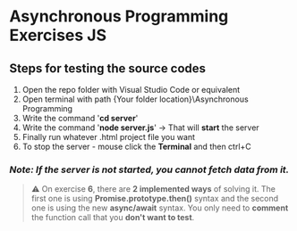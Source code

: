 # **Asynchronous Programming Exercises JS**

## **Steps for testing the source codes**

1. Open the repo folder with Visual Studio Code or equivalent
2. Open terminal with path {Your folder location}\Asynchronous Programming
3. Write the command '**cd server**'
4. Write the command '**node server.js**' -> That will **start** the server
5. Finally run whatever .html project file you want
6. To stop the server - mouse click the **Terminal** and then ctrl+C 

### ***Note: If the server is not started, you cannot fetch data from it.***

> :warning: On exercise **6**, there are **2 implemented ways** of solving it. The first one is using **Promise.prototype.then()** syntax and the second one is using the new **async/await** syntax. You only need to **comment** the function call that you **don't want to test**.

